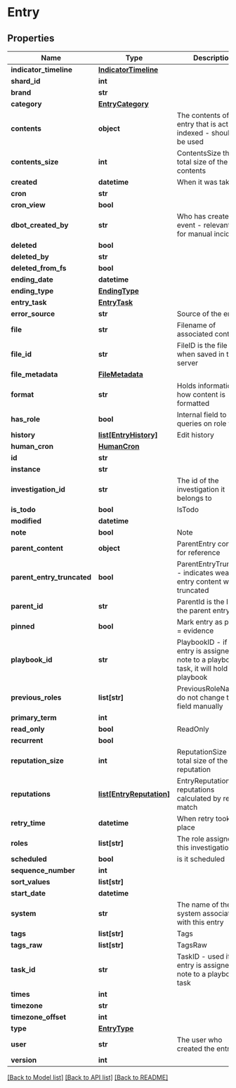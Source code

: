# Entry

## Properties
Name | Type | Description | Notes
------------ | ------------- | ------------- | -------------
**indicator_timeline** | [**IndicatorTimeline**](IndicatorTimeline.md) |  | [optional] 
**shard_id** | **int** |  | [optional] 
**brand** | **str** |  | [optional] 
**category** | [**EntryCategory**](EntryCategory.md) |  | [optional] 
**contents** | **object** | The contents of the entry that is actually indexed - should not be used | [optional] 
**contents_size** | **int** | ContentsSize the total size of the contents | [optional] 
**created** | **datetime** | When it was taken | [optional] 
**cron** | **str** |  | [optional] 
**cron_view** | **bool** |  | [optional] 
**dbot_created_by** | **str** | Who has created this event - relevant only for manual incidents | [optional] 
**deleted** | **bool** |  | [optional] 
**deleted_by** | **str** |  | [optional] 
**deleted_from_fs** | **bool** |  | [optional] 
**ending_date** | **datetime** |  | [optional] 
**ending_type** | [**EndingType**](EndingType.md) |  | [optional] 
**entry_task** | [**EntryTask**](EntryTask.md) |  | [optional] 
**error_source** | **str** | Source of the error | [optional] 
**file** | **str** | Filename of associated content | [optional] 
**file_id** | **str** | FileID is the file name when saved in the server | [optional] 
**file_metadata** | [**FileMetadata**](FileMetadata.md) |  | [optional] 
**format** | **str** | Holds information on how content is formatted | [optional] 
**has_role** | **bool** | Internal field to make queries on role faster | [optional] 
**history** | [**list[EntryHistory]**](EntryHistory.md) | Edit history | [optional] 
**human_cron** | [**HumanCron**](HumanCron.md) |  | [optional] 
**id** | **str** |  | [optional] 
**instance** | **str** |  | [optional] 
**investigation_id** | **str** | The id of the investigation it belongs to | [optional] 
**is_todo** | **bool** | IsTodo | [optional] 
**modified** | **datetime** |  | [optional] 
**note** | **bool** | Note | [optional] 
**parent_content** | **object** | ParentEntry content - for reference | [optional] 
**parent_entry_truncated** | **bool** | ParentEntryTruncated - indicates weather entry content was truncated | [optional] 
**parent_id** | **str** | ParentId is the ID of the parent entry | [optional] 
**pinned** | **bool** | Mark entry as pinned &#x3D; evidence | [optional] 
**playbook_id** | **str** | PlaybookID - if the entry is assigned as note to a playbook task, it will hold the playbook | [optional] 
**previous_roles** | **list[str]** | PreviousRoleName - do not change this field manually | [optional] 
**primary_term** | **int** |  | [optional] 
**read_only** | **bool** | ReadOnly | [optional] 
**recurrent** | **bool** |  | [optional] 
**reputation_size** | **int** | ReputationSize the total size of the reputation | [optional] 
**reputations** | [**list[EntryReputation]**](EntryReputation.md) | EntryReputations the reputations calculated by regex match | [optional] 
**retry_time** | **datetime** | When retry took place | [optional] 
**roles** | **list[str]** | The role assigned to this investigation | [optional] 
**scheduled** | **bool** | is it scheduled | [optional] 
**sequence_number** | **int** |  | [optional] 
**sort_values** | **list[str]** |  | [optional] 
**start_date** | **datetime** |  | [optional] 
**system** | **str** | The name of the system associated with this entry | [optional] 
**tags** | **list[str]** | Tags | [optional] 
**tags_raw** | **list[str]** | TagsRaw | [optional] 
**task_id** | **str** | TaskID - used if the entry is assigned as note to a playbook task | [optional] 
**times** | **int** |  | [optional] 
**timezone** | **str** |  | [optional] 
**timezone_offset** | **int** |  | [optional] 
**type** | [**EntryType**](EntryType.md) |  | [optional] 
**user** | **str** | The user who created  the entry | [optional] 
**version** | **int** |  | [optional] 

[[Back to Model list]](README.md#documentation-for-models) [[Back to API list]](README.md#documentation-for-api-endpoints) [[Back to README]](README.md)


